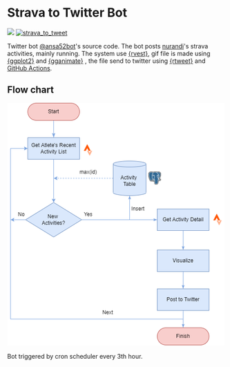# Strava to Twitter Bot

[![](https://img.shields.io/badge/Twitter-@ansa52bot-white?style=flat&labelColor=blue&logo=Twitter&logoColor=white)](https://twitter.com/ansa52bot) [![strava_to_tweet](https://github.com/nurandi/mds-uts/actions/workflows/publish.yml/badge.svg)](https://github.com/nurandi/mds-uts/actions/workflows/publish.yml)

Twitter bot [@ansa52bot](https://www.twitter.com/ansa52bot)'s source code. The bot posts [nurandi](https://www.strava.com/athletes/27731166)'s strava activities, mainly running. The system use [{rvest}](https://rvest.tidyverse.org/), gif file is made using [{ggplot2}](https://ggplot2.tidyverse.org/) and [{gganimate}](https://gganimate.com/) , the file send to twitter using [{rtweet}](https://docs.ropensci.org/rtweet/) and [GitHub Actions](https://docs.github.com/en/actions).

## Flow chart

![Flow chart](flow-chart.png "Flow chart")

Bot triggered by cron scheduler every 3th hour.

